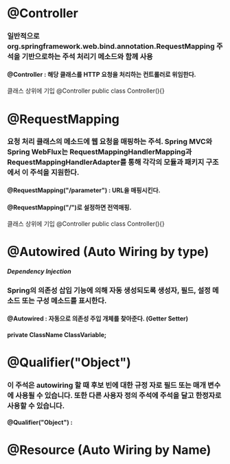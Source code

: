 # @Controller #

### 일반적으로 org.springframework.web.bind.annotation.RequestMapping 주석을 기반으로하는 주석 처리기 메소드와 함께 사용


#### @Controller : 해당 클래스를 HTTP 요청을 처리하는 컨트롤러로 위임한다.

클래스 상위에 기입
@Controller
public class Controller(){}



# @RequestMapping #

### 요청 처리 클래스의 메소드에 웹 요청을 매핑하는 주석. Spring MVC와 Spring WebFlux는 RequestMappingHandlerMapping과 RequestMappingHandlerAdapter를 통해 각각의 모듈과 패키지 구조에서 이 주석을 지원한다. 

#### @RequestMapping("/parameter") : URL을 매핑시킨다.
#### @RequestMapping("/")로 설정하면 전역매핑.

클래스 상위에 기입
@Controller
public class Controller(){}



# @Autowired (Auto Wiring by type) #

##### Dependency Injection

### Spring의 의존성 삽입 기능에 의해 자동 생성되도록 생성자, 필드, 설정 메소드 또는 구성 메소드를 표시한다.

#### @Autowired : 자동으로 의존성 주입 개체를 찾아준다. (Getter Setter)
#### private ClassName ClassVariable;



# @Qualifier("Object") #

### 이 주석은 autowiring 할 때 후보 빈에 대한 규정 자로 필드 또는 매개 변수에 사용될 수 있습니다. 또한 다른 사용자 정의 주석에 주석을 달고 한정자로 사용할 수 있습니다.

#### @Qualifier("Object") : 

# @Resource (Auto Wiring by Name) #
